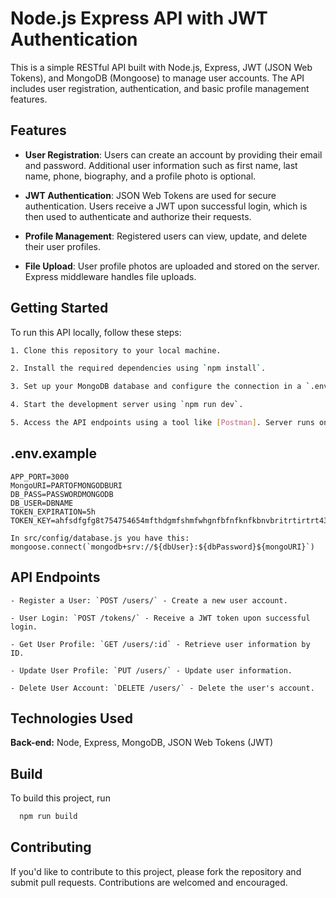 
# Node.js Express API with JWT Authentication

This is a simple RESTful API built with Node.js, Express, JWT (JSON Web Tokens), and MongoDB (Mongoose) to manage user accounts. The API includes user registration, authentication, and basic profile management features.


## Features

- **User Registration**: Users can create an account by providing their email and password. Additional user information such as first name, last name, phone, biography, and a profile photo is optional.

- **JWT Authentication**: JSON Web Tokens are used for secure authentication. Users receive a JWT upon successful login, which is then used to authenticate and authorize their requests.

- **Profile Management**: Registered users can view, update, and delete their user profiles.

- **File Upload**: User profile photos are uploaded and stored on the server. Express middleware handles file uploads.





## Getting Started

To run this API locally, follow these steps:

```bash
1. Clone this repository to your local machine.

2. Install the required dependencies using `npm install`.

3. Set up your MongoDB database and configure the connection in a `.env` file.

4. Start the development server using `npm run dev`.

5. Access the API endpoints using a tool like [Postman]. Server runs on http://localhost:3000.

```
    
## .env.example

```
APP_PORT=3000
MongoURI=PARTOFMONGODBURI
DB_PASS=PASSWORDMONGODB
DB_USER=DBNAME
TOKEN_EXPIRATION=5h
TOKEN_KEY=ahfsdfgfg8t754754654mfthdgmfshmfwhgnfbfnfknfkbnvbritrtirtrt43543534
```
```
In src/config/database.js you have this: mongoose.connect(`mongodb+srv://${dbUser}:${dbPassword}${mongoURI}`)
``` 


## API Endpoints
```
- Register a User: `POST /users/` - Create a new user account.

- User Login: `POST /tokens/` - Receive a JWT token upon successful login.

- Get User Profile: `GET /users/:id` - Retrieve user information by ID.

- Update User Profile: `PUT /users/` - Update user information.

- Delete User Account: `DELETE /users/` - Delete the user's account.

```

## Technologies Used

**Back-end:** Node, Express, MongoDB, JSON Web Tokens (JWT)


## Build

To build this project, run

```bash
  npm run build
```


## Contributing

If you'd like to contribute to this project, please fork the repository and submit pull requests. Contributions are welcomed and encouraged.


